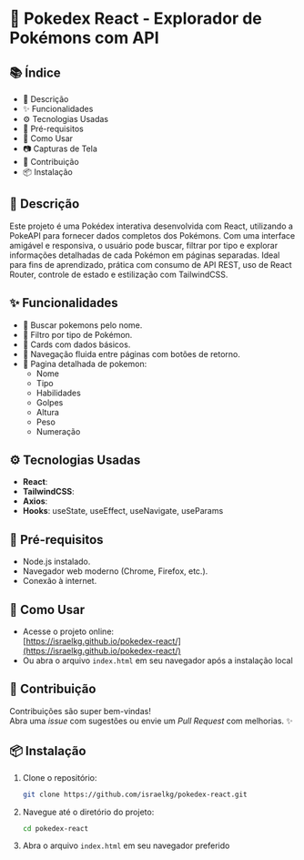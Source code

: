 # 🧩 Pokedex React - Explorador de Pokémons com API

## 📚 Índice
- 📄 Descrição
- ✨ Funcionalidades
- ⚙️ Tecnologias Usadas
- 📌 Pré-requisitos
- 🚀 Como Usar
- 📷 Capturas de Tela
- 🤝 Contribuição
- 📦 Instalação

## 📄 Descrição
Este projeto é uma Pokédex interativa desenvolvida com React, utilizando a PokeAPI para fornecer dados completos dos Pokémons.
Com uma interface amigável e responsiva, o usuário pode buscar, filtrar por tipo e explorar informações detalhadas de cada Pokémon em páginas separadas.
Ideal para fins de aprendizado, prática com consumo de API REST, uso de React Router, controle de estado e estilização com TailwindCSS.

## ✨ Funcionalidades
- 🔎 Buscar pokemons pelo nome.
- 🧪 Filtro por tipo de Pokémon.
- 🧾 Cards com dados básicos.
- 🔁 Navegação fluida entre páginas com botões de retorno.
- 👤 Pagina detalhada de pokemon:
  - Nome
  - Tipo
  - Habilidades
  - Golpes
  - Altura
  - Peso
  - Numeração

## ⚙️ Tecnologias Usadas
- **React**:
- **TailwindCSS**:
- **Axios**:
- **Hooks**: useState, useEffect, useNavigate, useParams

## 📌 Pré-requisitos
- Node.js instalado.
- Navegador web moderno (Chrome, Firefox, etc.).
- Conexão à internet.

## 🚀 Como Usar
- Acesse o projeto online:  
  [https://israelkg.github.io/pokedex-react/](https://israelkg.github.io/pokedex-react/)
- Ou abra o arquivo `index.html` em seu navegador após a instalação local

## 🤝 Contribuição
Contribuições são super bem-vindas!  
Abra uma *issue* com sugestões ou envie um *Pull Request* com melhorias. ✨

## 📦 Instalação
1. Clone o repositório:
    ```bash
    git clone https://github.com/israelkg/pokedex-react.git
    ```
2. Navegue até o diretório do projeto:
    ```bash
    cd pokedex-react
    ```
3. Abra o arquivo `index.html` em seu navegador preferido
